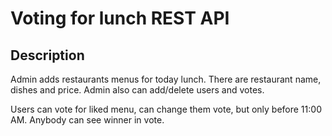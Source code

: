 # Voting for lunch REST API

## Description
Admin adds restaurants menus for today lunch.
There are restaurant name, dishes and price.
Admin also can add/delete users and votes.

Users can vote for liked menu, can change them vote,
but only before 11:00 AM. Anybody can see winner
in vote. 
